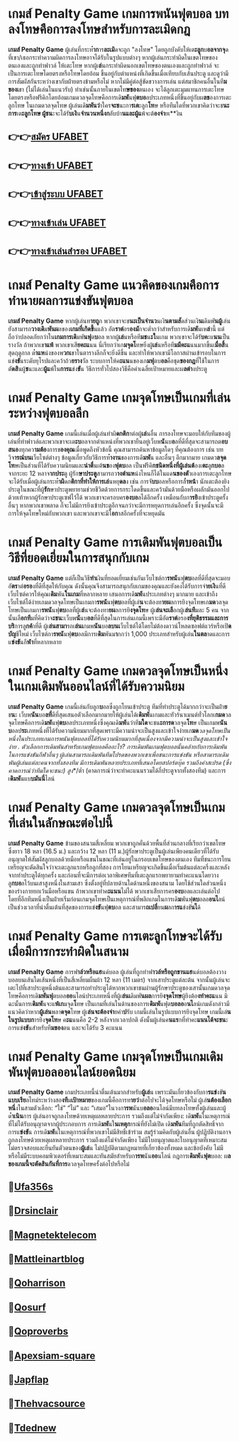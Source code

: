 # เกมส์ Penalty Game เกมกา**รพนั**นฟุ**ตบ**อล บทลงโทษคือการลงโทษสำหรับการละเมิ**ดก**ฎ

__เกมส์ Penalty Game__ ผู้เล่นที่กระท**ำก**าร**ละเมิ**ดจะถูก "ลงโทษ" โดยถูกบังคับให้เต**ะลูก**บ**อลจากจุ**ดที่เขา/เธอกระทำความผิดการลงโทษอาจได้รับในรูปแบบต่างๆ หากผู้เล่นกระทำผิดในเขตโทษของตนเองและถูกทำฟาวล์ ให้เตะโทษ หากผู้เ**ล่**นกระทำผิดนอกเขตโทษของตนเองและถูกทำฟาวล์ จะเป็นการเตะโทษโดยตรงหรือโทษโดยอ้อม ขึ้นอยู่กับตำแหน่งที่เกิดขึ้นเมื่อเทียบกับเส้นประตู และดูว่ามีการสัมผัสกันระหว่างเขากับฝ่ายตรงข้ามหรือไม่ หากไม่มีคู่ต่อสู้ขัดขวางการเล่น แต่สมาชิกคนอื่นในที**มของเ**ขา (ไม่ได้เล่นในแนวรับ) ทำเช่นนั้นภายในเขตโท**ษของ**ตนเอง จะได้ลูกเตะมุมแทนการเตะโทษโดยตรงหรือฟรีคิกโดยอ้อมเกมดวลจุดโทษคือการเดิ**มพั**นฟุ**ตบอ**ลประเภทหนึ่งที่ขึ้นอยู่กับผ**ลข**องการเตะลูกโทษ ในเกมดวลจุดโทษ ผู้เล่นเดิ**มพันว่**าใคร**จะช**นะกา**รเต**ะลูก**โท**ษ หรือทีมใดที่พวกเขาคิดว่าจะช**นะการ**เต**ะลูกโทษ ผู้ชน**ะจะได้รั**บเงิ**น**จำนวนหนึ่งก**ลับบ้า**นและผู้แ**พ้จะต้**องจ่า**ยเ**งิน

## 👉👉[ส**มั**คร UF**AB**ET](https://ufa356s.com/)
## 👉👉[ท**างเ**ข้า UF**AB**ET](https://bio.link/adminseoxr)
## 👉👉[เ**ข้าสู่ร**ะบบ UF**AB**ET](https://bio.link/adminseoxr)
## 👉👉[ทา**งเข้าเ**ล่น UF**AB**ET](https://ufa356s.com/football-betting/)
## 👉👉[ทา**งเข้**าเล่**นส**ำรอง UF**AB**ET](https://bio.link/adminseo)

# เกมส์ Penalty Game แนวคิดของเกมคือการท**ำนา**ยผ**ลก**ารแ**ข่งขั**นฟุ**ตบอ**ล

__เกมส์ Penalty Game__ หากผู้เล่นท**ายถู**ก พวกเขาจะช**นะเป็นจำนว**นเงิ**นตามสั**ดส่วนเงิ**นเ**ดิมพั**นผู้**เล่นยังสามารถ**วางเดิ**ม**พันผ**ลของ**เกมที่เกิดขึ้**นแล้ว อัต**ราต่**อร**องมั**กจะต่ำกว่าสำหรับการเดิ**มพั**นเห**ล่**านี้ แต่ถือว่าปลอดภัยกว่าใน**เกมการเดิ**มพั**นฟุ**ต**บ**อล หากผู้**เล่**นหรือที**มช**น**ะใ**นเกม พวกเขาจะได้รั**บค**ะแ**นน**เป็นรางวัล ถ้าพวกเข**าแพ้** พวกเขาเสี**ยคะแ**นน นี่เรียกว่าเก**มจุดโ**ทษยิ่งผู้**เล่**นหรือที**มมีคะแ**นนมากขึ้นเ**มื่อสิ้**นสุดฤดูกาล ต**ำแห**น่งของพ**วกเ**ขาในตารางลีกก็จะยิ่งดีขึ้น และทำให้พวกเขามีโอกาสผ่านเข้ารอบในการแข่**งขั**นระดับยุโรปและคว้าถ้ว**ยราง**วัล ระบบการให้ค**ะแน**นของเก**มฟุ**ตบ**อล**คือชุด**ของกฎ**ที่ใช้ในการตั**ดสิ**นผู้**ช**นะและ**ผู้แ**พ้ใน**การแ**ข่ง**ขั**น วิธีการทั่วไปสองวิธีคือค่าเฉลี่ยเป้าหมายและผ**ลต่า**งประตู

# เกมส์ Penalty Game เกมจุดโทษเป็นเกมที่เล่นระหว่างฟุ**ตบ**อลลีก

__เกมส์ Penalty Game__ เกมนี้เล่นเมื่อผู้เล่นทำผิ**ดกติก**าต่อผู้**เล่**นอื่น การลงโทษจะมอบให้กับทีมของผู้เล่นที่ทำฟาวล์และพวกเขาจะเต**ะบ**อลจากตำแหน่งที่พวกเขายืนอยู่เว็บพ**นั**นบ**อ**ลที่ดีที่สุดจะสามารถต**อบสนอ**งทุกคว**ามต้อ**งการข**องคุณ**เมื่อพูดถึงหัวข้อนี้ คุณสามารถค้นหาข้อมูลใดๆ ที่คุณต้องการ เช่น บทวิจ**ารณ์บนเ**ว็บไซต์ต่างๆ ข้อมูลเกี่ยวกับวิธีการท**ำงาน**ของการเดิ**มพั**น และอื่นๆ อีกมากมาย เกมดว**ลจุดโท**ษเป็นส่วนที่ได้รับความนิยมและ**น่าตื่**นเต้**นข**อง**ฟุตบ**อล เป็นฟรีคิ**กชนิดหนึ่งที่ผู้เล่นต้**องเ**ตะ**ลู**กบอ**ลจากระยะ 12 หลาจ**ากประ**ตู ผู้รัก**ษาประตู**สามารถว**างตำแห**น่งไหนก็ได้ในแด**นของตั**วเองการเตะลูกโทษจะได้รับเมื่อผู้เล่นกระท**ำผิ**ดก**ติกาที่ทำให้การเล่**นหยุ**ดล**ง เช่น การจั**บบ**อลหรือการล้**ำหน้**า นักเตะต้องยิงประตูในขณะที่ผู้**รัก**ษาประตูพยายามช่วยชีวิตด้วยการกระโดดขึ้นและคว้ามันด้วยมือหรือผลักมันออกไปด้วยเท้าหากผู้รักษาประตูเซฟไว้ได้ พวกเขาจะครอบคร**องบอ**ลได้อีกครั้ง เหมือนกับก**ารยิ**งเข้าประตูครั้งอื่นๆ หากพวกเขาพลาด ก็จะไม่มีการยิงเข้าประตูอีกจนกว่าจะมีการหยุดการเล่นอีกครั้ง ซึ่งจุดนั้นจะมีการให้จุดโทษใหม่กับพวกเขา และพวกเขาจะมีโ**อก**าสอีกครั้งที่จะหยุดมัน

# เกมส์ Penalty Game การเดิ**มพั**นฟุต**บอ**ลเป็นวิธีที่ย**อดเยี่ย**มในการสนุกกับเกม

__เกมส์ Penalty Game__ แต่ก็เป็นวิธี**ทำเ**งินที่ยอดเยี่ยมเช่นกันเว็บไซต์กา**รพนั**นฟุ**ตบ**อลที่ดีที่สุดจะมอบอั**ตร**าต่**อรอ**งที่ดีที่สุดให้กับคุณ ดังนั้นคุณจึงสามารถสนุกกับเกมของคุณและยังคงได้รับการจ่**ายเงิ**นที่ดี เว็บไซต์ควรให้คุณเ**ดิม**พัน**ในเกม**ที่หลากหลาย เสนอการเดิ**มพั**นประเภทต่างๆ มากมาย และเข้าถึงเว็บไซต์ได้ง่ายเกมดวลจุดโทษเป็นเกมกา**รพนั**นฟุ**ตบ**อลที่ผู้เล่**น**จะต้องท**ายผ**ลการยิงจุดโทษเก**มด**วลจุดโทษเป็นเกมกา**รพนั**นฟุ**ตบ**อลที่ผู้เ**ล่**นจะต้องทา**ยผ**ลการยิ**งจุดโท**ษ ผู้เ**ล่นจะเลื**อกผู้เ**ล่นที**มละ 5 คน จากนั้นเลื**อกที**มที่คิดว่าจ**ะชน**ะเว็บพ**นั**นบ**อล**ที่ดีที่สุดในการเล่นเกมนี้เพราะมีอัต**ราต่**อรอ**งที่ยุติธรรมและการบริ**การลู**กค้**าที่ดี ผู้เ**ล่นสามา**รถเ**ล่นเ**กมพ**นัน**บอ**ลบนเ**ว็บไซต์ได้โดยไม่ต้องดาวน์โหลดซอฟต์แวร์หรือเปิ**ดบัญ**ชีใหม่ เว็บไซต์กา**รพนั**นฟุ**ตบ**อลมีการเ**ดิม**พันม**า**กกว่า 1,000 ประเภทสำหรับผู้เล่น**ในตล**าดและการแ**ข่งขั**นกี**ฬา**ที่หลากหลาย

# เกมส์ Penalty Game เก**ม**ดวลจุ**ดโ**ทษเป็นหนึ่งในเกมเดิ**มพั**นอ**อนไล**น์ที่ได้รับความนิยม

__เกมส์ Penalty Game__ เกมนี้เล่นกับลูก**บ**อลซึ่งถูกโยนเข้าประตู ทีมที่ทำประตูได้มากกว่าจะเป็นฝ่า**ย**ช**น**ะ เว็บพ**นัน**บอ**ลที่**ดีที่สุดเสนอตัวเลือกมากมายให้ผู้เล่นได้เ**ดิมพั**นเกมและทัวร์นาเมนต์ทั่วโลกเ**กมด**วลจุดโทษคือการเดิ**มพั**นฟุ**ตบ**อลประเภทหนึ่งซึ่งคุณเดิ**มพั**นว่าที**มใด**จะชน**ะการด**วลจุด**โท**ษ เป็นเกมพ**นันบ**อลป**ระ**เภทหนึ่งที่ได้รับความนิยมมากที่สุดเพราะมีความน่าจะเป็นสูงและเข้าใจง่ายเก**มด***วลจุดโทษเป็นหนึ่งในประเภทเกมการพ**นั**นฟุ**ตบ**อลที่ได้รับความนิยมมากที่สุดเนื่องจากมีความน่าจะเป็นสูงและเข้าใจง่าย . ตัวเลือกการเ**ดิมพั**นสำหรับเก**มฟุ**ตบ**อลคื**ออะไร? การเดิ**มพั**นเกม**ฟุ**ตบ**อลนั้นค**ล้ายกับการเดิ**มพั**นในการแข่**งขั**นกีฬาอื่นๆ ผู้เล่**นส**ามารถเดิ**มพั**นทีมโปรดของพวกเขาเพื่**อช**นะการแ**ข่งขั**น หรือสามารถเดิ**มพั**นผู้เล่**นแต่**ละคนจากทั้งสองทีม มีการเดิ**มพั**นหลายประเภทที่เสนอโดยสปอร์ตบุ๊ค รวมถึงค่าสเปรด (ซึ่งคาดการณ์ว่าที**มใดจะช**นะ) สู**ง**/ต่ำ (คาดการณ์ว่าจะทำคะแนนรวมได้กี่ประตูจากทั้งสองทีม) และการเ**ดิมพั**นแบ**บมันนี่**ไลน์

# เกมส์ Penalty Game เกมดวลจุดโทษเป็นเกมที่เล่นในลักษณะต่อไปนี้

__เกมส์ Penalty Game__ ข้ามของสนามสี่เหลี่ยม พวกเขาถูกคั่นด้วยพื้นที่ส่วนกลางที่เรียกว่าเขตโทษ ซึ่งยาว 18 หลา (16.5 ม.) และกว้าง 12 หลา (11 ม.)ผู้รักษาประตูเป็นผู้เล่นเพียงคนเดียวที่ได้รับอนุญาตให้สัมผัสลูกบอลด้วยมือหรือแขนในขณะที่เล่นอยู่ในกรอบเขตโทษของตนเอง ทีมที่ชนะการโยนเหรียญจะตัดสินใจว่าจะเตะลูกแรกหรือลูกที่สอง การโยนเหรียญจะเกิดขึ้นเมื่อเริ่มต้นแต่ละครึ่งและหลังจากทำประตูได้ทุกครั้ง และก่อนที่จะมีการต่อเวลาพิเศษทีมที่เตะลูกแรกพยายามทำคะแนนโดยวางลู**กบอ**ลไว้บนเสาสูงหนึ่งในสามเสา ซึ่งตั้งอยู่ที่ปลายด้านใดด้านหนึ่งของสนาม โดยใช้ส่วนใดส่วนหนึ่งของร่างกายยกเว้นมือหรือแขน ถ้าพวกเขาทำค**ะแนน**ไม่ได้ พวกเขาเสียการคร**องบ**อลและเล่นต่อไปโดยที่อีกทีมหนึ่งเป็นฝ่ายเริ่มก่อนเกมจุดโทษเป็นเหตุการณ์ที่พลิกเกมในการเดิ**ม**พันฟุ**ตบ**อลอ**อนไ**ลน์ เป็นช่วงเวลาที่น่าตื่นเต้นที่สุดของการแข่**งขั**นฟุ**ตบ**อล และสามาร**ถเปลี่**ยน**ผ**ลก**ารแ**ข่งขั**นไ**ด้

# เกมส์ Penalty Game การเตะลูกโทษจะได้รับเมื่อมีการกระทำผิดในสนาม

__เกมส์ Penalty Game__ การฟ**าล์วหรือแฮ**นด์บอล ผู้เล่นที่ถูกทำฟ**าวล์หรือถูกขานแฮ**นด์บอลต้องวางบอลบนเส้นใดเส้นหนึ่งที่เป็นสี่เหลี่ยมผืนผ้า 12 หลา (11 เมตร) จากเสาประตูแต่ละต้น จากนั้นผู้เล่นจะเตะไปที่เสาประตูหนึ่งต้นและสามารถทำประตูได้หากพวกเขาชนผ่านผู้รักษาประตูของเสานั้นเกมดวลจุดโทษคือการเดิ**มพันฟุ**ตบอล**ออ**นไลน์ประเภทหนึ่งที่ผู้เ**ล่นเ**ดิมพั**นผล**การยิ**งจุดโทษ**ผู้ยิงต้อ**งทำคะแ**นน มิฉะนั้นการเ**ดิมพั**นจะแ**พ้เก**มจุด**โ**ทษ เป็นเกมที่เล่นในด้านของการเ**ดิมพั**นฟุต**บอลอ**อ**นไ**ลน์เกมดังกล่าวมีแนวคิดว่าหาก**ผู้เล่น**พลา**ดจุด**โทษ ผู้เ**ล่นจะต้องจ่า**ยค่า**ป**รับ เกมนี้เล่นในรูปแบบการยิงจุดโทษ เกมนี้เล่**นในรูปแบบก**ารยิง**จุดโท**ษ ค**ะแ**นนคือ 2-2 หลังจากเวลาปกติ ดังนั้นผู้เล่นค**นแร**กที่ทำคะ**แนนได้จะชน**ะการแข่**งขั**นสำหรับที**มของ**ตน และจะได้รับ 3 คะแนน

# เกมส์ Penalty Game เกมจุดโทษเป็นเกมเ**ดิมพั**นฟุ**ตบอ**ลอ**อนไล**น์ยอดนิยม

__เกมส์ Penalty Game__ เกมประเภทนี้น่าตื่นเต้นมากสำหรับ**ผู้เล่**น เพราะมันเกี่ยวข้องกับกา**รแข่**งขั**นแบบเรีย**ลไทม์ระหว่างสอ**งที**ม**เป้าหมาย**ของเกมนี้คือการท**ายว่**าต่อไปจะได้จุดโทษหรือไม่ ผู้เล่**นต้องเลือกหนึ่**งในสามตัวเลือก: “ใช่” “ไม่” และ “เสมอ”ในวงก**ารพ**นันบ**อลอ**อนไลน์มีบทลงโทษทั้งผู้เล่นและผู้ด**ำเนิน**การ ผู้เล่นอาจถูกลงโทษด้วยเหตุผลหลายประการ รวมถึงแต่ไม่จำกัดเพียง: เดิ**มพั**นในเหตุการณ์ที่ไม่ได้รับอนุญาตจากผู้ประกอบการ การเดิ**มพั**นใ**นเหตุก**ารณ์ที่ยังไม่เปิด เดิ**มพัน**ทีมที่ถูกตัดสิทธิ์จากการแ**ข่งขั**น การเดิ**มพั**นในเหตุการณ์ที่พวกเขาไม่มีสิทธิ์เข้าร่วม สมรู้ร่วมคิดกับผู้เล่นอื่น ผู้ปฏิบัติงานอาจถูกลงโทษด้วยเหตุผลหลายประการ รวมถึงแต่ไม่จำกัดเพียง ไม่มีใบอนุญาตและใบอนุญาตที่เหมาะสม ไม่ตรวจสอบและยืนยันตัวตนของ**ผู้เล่**น ไม่ปฏิบัติตามกฎหมายที่เกี่ยวข้องทั้งหมด และข้อบังคับ ไม่มีหรือไม่มีระบบคอมพิวเตอร์ที่เหมาะสมและทันสมัยสำหรับก**ารพ**นัน**ออ**นไลน์ กฎการเ**ดิมพั**น**ฟุต**บอล: ผ**ลของเกมนี้จะตัดสินกันที่การ**ดวลจุดโทษครั้งต่อไปหรือไม่


## 🧧[U**fa**356s](https://ufa356s.com)
## 🧧[D**rsinc**lair](https://drsinclair.com)
## 🧧[Mag**netek**telecom](https://magnetektelecom.com)
## 🧧[Mat**tlein**artblog](https://mattleinartblog.com)
## 🧧[Qoh**arr**ison](https://goharrison.org)
## 🧧[Qos**ur**f](https://gosurf.org)
## 🧧[Qop**ro**verbs](http://goproverbs.org)
## 🧧[Ape**xsiam-squ**are](https://www.apexsiam-square.com)
## 🧧[Jap**fl**ap](https://japflap.com)
## 🧧[The**hvacs**ource](https://thehvacsource.com)
## 🧧[Td**edn**ew](https://www.tdednew.com)
